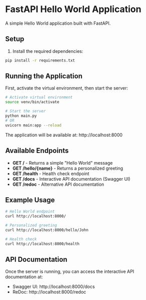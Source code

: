 # FastAPI Hello World Application

A simple Hello World application built with FastAPI.

## Setup

1. Install the required dependencies:
```bash
pip install -r requirements.txt
```

## Running the Application

First, activate the virtual environment, then start the server:

```bash
# Activate virtual environment
source venv/bin/activate

# Start the server
python main.py
# OR
uvicorn main:app --reload
```

The application will be available at: http://localhost:8000

## Available Endpoints

- **GET /** - Returns a simple "Hello World" message
- **GET /hello/{name}** - Returns a personalized greeting
- **GET /health** - Health check endpoint
- **GET /docs** - Interactive API documentation (Swagger UI)
- **GET /redoc** - Alternative API documentation

## Example Usage

```bash
# Hello World endpoint
curl http://localhost:8000/

# Personalized greeting
curl http://localhost:8000/hello/John

# Health check
curl http://localhost:8000/health
```

## API Documentation

Once the server is running, you can access the interactive API documentation at:
- Swagger UI: http://localhost:8000/docs
- ReDoc: http://localhost:8000/redoc 